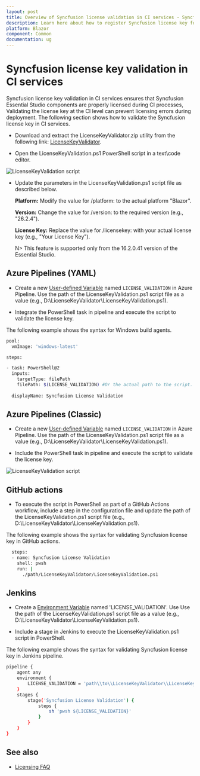 ```yaml
---
layout: post
title: Overview of Syncfusion license validation in CI services - Syncfusion
description: Learn here about how to register Syncfusion license key for Syncfusion application for license validation.
platform: Blazor
component: Common
documentation: ug
---
```


<style>
#license {
    font-size: .88em!important;
margin-top: 1.5em;     margin-bottom: 1.5em;
    background-color: #fbefca;
    padding: 10px 17px 14px
}
</style>


# Syncfusion license key validation in CI services

Syncfusion license key validation in CI services ensures that Syncfusion Essential Studio components are properly licensed during CI processes, Validating the license key at the CI level can prevent licensing errors during deployment. The following section shows how to validate the Syncfusion license key in CI services.

* Download and extract the LicenseKeyValidator.zip utility from the following link: [LicenseKeyValidator](https://s3.amazonaws.com/files2.syncfusion.com/Installs/LicenseKeyValidation/LicenseKeyValidator.zip).

* Open the LicenseKeyValidation.ps1 PowerShell script in a text\code editor.

![LicenseKeyValidation script](licensing-images/license-validation.png)

* Update the parameters in the LicenseKeyValidation.ps1 script file as described below. 

  **Platform:** Modify the value for /platform: to the actual platform "Blazor". 
  
  **Version:**  Change the value for /version: to the required version (e.g., "26.2.4").
  
  **License Key:** Replace the value for /licensekey: with your actual license key (e.g., "Your License Key"). 
  
  N> This feature is supported only from the 16.2.0.41 version of the Essential Studio.

## Azure Pipelines (YAML)

* Create a new [User-defined Variable](https://learn.microsoft.com/en-us/azure/devops/pipelines/process/variables?view=azure-devops&tabs=yaml%2Cbatch#user-defined-variables) named `LICENSE_VALIDATION` in Azure Pipeline. Use the path of the LicenseKeyValidation.ps1 script file as a value (e.g., D:\LicenseKeyValidator\LicenseKeyValidation.ps1).

* Integrate the PowerShell task in pipeline and execute the script to validate the license key. 

The following example shows the syntax for Windows build agents.

```bash
pool:
  vmImage: 'windows-latest'

steps:

- task: PowerShell@2
  inputs:
    targetType: filePath
    filePath: $(LICENSE_VALIDATION) #Or the actual path to the script.
  
  displayName: Syncfusion License Validation 
```

## Azure Pipelines (Classic)

* Create a new [User-defined Variable](https://learn.microsoft.com/en-us/azure/devops/pipelines/process/variables?view=azure-devops&tabs=yaml%2Cbatch#user-defined-variables) named `LICENSE_VALIDATION` in Azure Pipeline. Use the path of the LicenseKeyValidation.ps1 script file as a value (e.g., D:\LicenseKeyValidator\LicenseKeyValidation.ps1).

* Include the PowerShell task in pipeline and execute the script to validate the license key. 

![LicenseKeyValidation script](licensing-images/license-validation-classic.png)

## GitHub actions

* To execute the script in PowerShell as part of a GitHub Actions workflow, include a step in the configuration file and update the path of the LicenseKeyValidation.ps1 script file (e.g., D:\LicenseKeyValidator\LicenseKeyValidation.ps1).

The following example shows the syntax for validating Syncfusion license key in GitHub actions.

```bash
  steps:
  - name: Syncfusion License Validation
    shell: pwsh
    run: |
	  ./path/LicenseKeyValidator/LicenseKeyValidation.ps1
```

## Jenkins

* Create a [Environment Variable](https://www.jenkins.io/doc/pipeline/tour/environment) named 'LICENSE_VALIDATION'. Use Use the path of the LicenseKeyValidation.ps1 script file as a value (e.g., D:\LicenseKeyValidator\LicenseKeyValidation.ps1).

* Include a stage in Jenkins to execute the LicenseKeyValidation.ps1 script in PowerShell. 

The following example shows the syntax for validating Syncfusion license key in Jenkins pipeline.

```bash
pipeline {
	agent any
	environment {
		LICENSE_VALIDATION = 'path\\to\\LicenseKeyValidator\\LicenseKeyValidation.ps1'
	}
	stages {
		stage('Syncfusion License Validation') {
			steps {
				sh 'pwsh ${LICENSE_VALIDATION}'
			}
		}
	}
}
```

## See also

* [Licensing FAQ](https://help.syncfusion.com/common/essential-studio/licensing/overview/)
